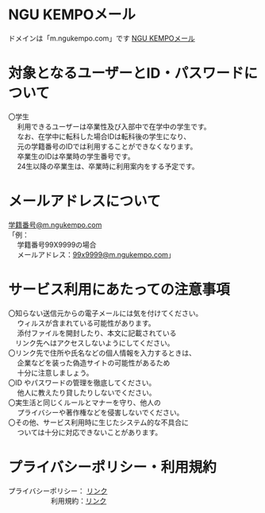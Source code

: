 # NGU KEMPOメール
 ドメインは「m.ngukempo.com」です
[NGU KEMPOメール](https://m.ngukempo.com)
 
# 対象となるユーザーとID・パスワードについて
 〇学生<br>
　 利用できるユーザーは卒業性及び入部中で在学中の学生です。<br>
　 なお、在学中に転科した場合IDは転科後の学生になり、<br>
　 元の学籍番号のIDでは利用することができなくなります。<br>
　 卒業生のIDは卒業時の学生番号です。<br>
　 24生以降の卒業生は、卒業時に利用案内をする予定です。<br>
 
# メールアドレスについて
 学籍番号@m.ngukempo.com<br>
 「例：<br>
 　 学籍番号99X9999の場合<br>
 　 メールアドレス：99x9999@m.ngukempo.com」<br>

# サービス利用にあたっての注意事項
 
〇知らない送信元からの電子メールには気を付けてください。<br>
　 ウィルスが含まれている可能性があります。 <br>
　 添付ファイルを開封したり、本文に記載されている<br>
　リンク先へはアクセスしないようにしてください。 <br>
〇リンク先で住所や氏名などの個人情報を入力するときは、<br>
　 企業などを装った偽造サイトの可能性があるため <br>
　 十分に注意しましょう。 <br>
〇ID やパスワードの管理を徹底してください。<br>
　 他人に教えたり貸したりしないでください。 <br>
〇実生活と同じくルールとマナーを守り、他人の<br>
　 プライバシーや著作権などを侵害しないでください。<br> 
〇その他、サービス利用時に生じたシステム的な不具合に<br>
　 ついては十分に対応できないことがあります。 <br>
# プライバシーポリシー・利用規約
 
プライバシーポリシー： [リンク](https://migadu.com/privacy/)<br>
　 　 　 　 　利用規約：[リンク](https://migadu.com/terms/)<br>
